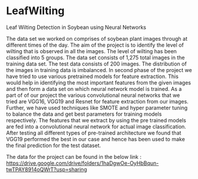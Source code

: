 # LeafWilting
Leaf Wilting Detection in Soybean using Neural Networks

The data set we worked on comprises of soybean plant images through at different times of the day. 
The aim of the project is to identify the level of wilting that is observed in all the images. 
The level of wilting has been classified into 5 groups. 
The data set consists of 1,275 total images in the training data set. 
The test data consists of 200 images. The distribution of the images in training data is imbalanced. 
In second phase of the project we have tried to use various pretrained models for feature extraction. 
This would help in identifying the most important features from the given images and then form a data set on which neural network model is trained. 
As a part of of our project the various convolutional neural networks that we tried are VGG16, VGG19 and Resnet for feature extraction from our images. 
Further, we have used techniques like SMOTE and hyper parameter tuning to balance the data and get best parameters for training models respectively.
The features that we extract by using the pre trained models are fed into a convolutional neural network for actual image classification. 
After testing all different types of pre-trained architecture we found that VGG19 performed the best in our case and hence 
has been used to make the final prediction for the test dataset.


The data for the project can be found in the below link : 
https://drive.google.com/drive/folders/1haDgwOe-OyHbBqun-twTPAY8914oQWrT?usp=sharing
